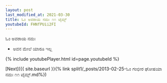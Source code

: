 ```yaml
---
layout: post
last_modified_at: 2021-03-30
title: ಓಂ ಅವರಾಯ ನಮಃ ೧೧ ಟೈಮ್ಸ್
youtubeId: FHNfPUii2FI
---
```

 
 
 ಓಂ ಅವರಾಯ ನಮಃ  
 
 -  ಅವನ ಮೇಲೆ ಯಾರೂ ಇಲ್ಲ 
 
  
 
  
 
 
 
 
 
 


{% include youtubePlayer.html id=page.youtubeId %}
 
[Next]({{ site.baseurl }}{% link  split1/_posts/2013-02-25-ಓಂ ಗಂಭೀರ ಘೋಷಯಾ ನಮಃ ೧೧ ಟೈಮ್ಸ್.md%})
 

